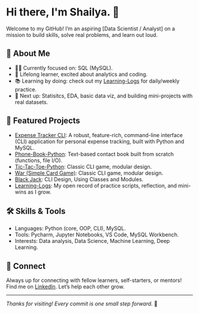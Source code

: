 <!-- Greeting and intro -->
# Hi there, I'm Shailya. 👋

Welcome to my GitHub! I’m an aspiring [Data Scientist / Analyst] on a mission to build skills, solve real problems, and learn out loud.

<!-- Quick facts/about me -->
## 📝 About Me
- 👨‍💻 Currently focused on: SQL (MySQL).
- 🚀 Lifelong learner, excited about analytics and coding.
- 📚 Learning by doing: check out my [Learning-Logs](https://github.com/Shailya777/Learning-Logs) for daily/weekly practice.
- 🌱 Next up: Statisitcs, EDA, basic data viz, and building mini-projects with real datasets.

<!-- Highlight best repos/projects -->
## 🌟 Featured Projects
- [Expense Tracker CLI](https://github.com/Shailya777/Expense-Tracker.git): A robust, feature-rich, command-line interface (CLI) application for personal expense tracking, built with Python and MySQL.
- [Phone-Book-Python](https://github.com/Shailya777/Phone-Book-Python-.git): Text-based contact book built from scratch (functions, file I/O).  
- [Tic-Tac-Toe-Python](https://github.com/Shailya777/Tic-Tac-Toe-Python-.git): Classic CLI game, modular design.
- [War (Simple Card Game)](https://github.com/Shailya777/War-Card-Game-Python.git): Classic CLI game, modular design.
- [Black Jack](https://github.com/Shailya777/Black-jack-Python.git): CLI Design, Using Classes and Modules.
- [Learning-Logs](https://github.com/Shailya777/Learning-Logs): My open record of practice scripts, reflection, and mini-wins as I grow.

<!-- Skills summary -->
## 🛠️ Skills & Tools
- Languages: Python (core, OOP, CLI), MySQL.
- Tools: Pycharm, Jupyter Notebooks, VS Code, MySQL Workbench.
- Interests: Data analysis, Data Science, Machine Learning, Deep Learning.

<!-- Quick contact or connection -->
## 🤝 Connect
Always up for connecting with fellow learners, self-starters, or mentors!  
Find me on [LinkedIn](https://www.linkedin.com/in/shailya-gandhi-b395a953/). Let’s help each other grow.

---

*Thanks for visiting! Every commit is one small step forward.* 🚀

